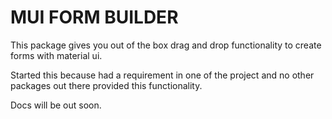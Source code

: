 # MUI FORM BUILDER

This package gives you out of the box drag and drop functionality to create forms with material ui.

Started this because had a requirement in one of the project and no other packages out there provided this functionality. 

Docs will be out soon.

